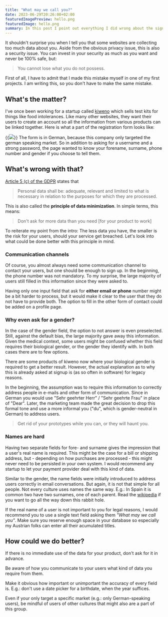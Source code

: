 ```yaml
---
title: "What may we call you?"
date: 2023-06-29T20:26:00+02:00
featuredImagePreview: hello.png
featuredImage: hello.png
summary: In this post I point out everything I did wrong about the sign up page of a startup I once worked for. Also it should be a reminder to be more mindful of the data we ask of our users.
---
```


It shouldn't surprise you when I tell you that some websites are collecting too much data about you.
Aside from the obvious privacy issue, this is also a security issue.
You can invest in your security as much as you want and never be 100% safe, but:

> You cannot lose what you do not possess.

First of all, I have to admit that I made this mistake myself in one of my first projects.
I am writing this, so you don't have to make the same mistake.

## What's the matter?
I've once been working for a startup called [kiweno](https://kiweno.com/en/) which sells test kits for things like food intolerances.
Like many other websites, they want their users to create an account so all the information from various products can be linked together.
Here is what a part of the registration form looks like:

{{<image src="./kiweno-registration-form.png" src_l="./kiweno-registration-form-large.png" src_s="./kiweno-registration-form-small.png" caption="Registration form asking the user for forename, surname, phone number and gender">}}
The form is in German, because this company only targeted the german speaking market.
So in addition to asking for a username and a strong password, the page wanted to know your forename, surname, phone number and gender if you choose to tell them.

## What's wrong with that?

[Article 5 (c) of the GDPR](https://gdpr-info.eu/art-5-gdpr/) states that
> Personal data shall be: adequate, relevant and limited to what is necessary in relation to the purposes for which they are processed.

This is also called the **principle of data minimization**.
In simple terms, this means:
> Don't ask for more data than you need [for your product to work] 

To reiterate my point from the intro:  The less data you have, the smaller is the risk for your users, should your service get breached.
Let's look into what could be done better with this principle in mind.

### Communication channels
Of course, you almost always need some communication channel to contact your users, but one should be enough to sign up.
In the beginning, the phone number was not mandatory. 
To my surprise, the large majority of users still filled in this information since they were asked to.

Having only one input field that ask for **either email or phone** number might be a bit harder to process, but it would make it clear to the user that they do not have to provide both.
The option to fill in the other form of contact could be added on a profile page.

### Why even ask for a gender?

In the case of the gender field, the option to not answer is even preselected.
Still, against the default bias, the large majority gave away this information.
Given the medical context, some users might be confused whether this field requires their biological gender, or the gender they identify with.
In both cases there are to few options.

There are some products of kiweno now where your biological gender is required to get a better result.
However, the actual explanation as to why this is already asked at signup is (as so often in software) for legacy reasons.

In the beginning, the assumption was to require this information to correctly address people in e-mails and other form of communication.
Since in German you would use "Sehr geehrter Herr" / "Sehr geehrte Frau" in place of "Dear".
Later, the marketing team made the great decision to drop this formal tone and use a more informal you ("du", which is gender-neutral in German) to address users.

> Get rid of your prototypes while you can, or they will haunt you.

### Names are hard

Having two separate fields for fore- and surname gives the impression that a user's real name is required.
This might be the case for a bill or shipping address, but - depending on how purchases are processed - this might never need to be persisted in your own system.
I would recommend any startup to let your payment provider deal with this kind of data.

Similar to the gender, the name fields were initially introduced to address users correctly in email conversations.
But again, it is not that simple for all people.
Not every culture uses names the same way.
E.g.: In Spain it is common two have two surnames, one of each parent.
Read the [wikipedia](https://en.wikipedia.org/wiki/Personal_name) if you want to go all the way down this rabbit hole.

If the real name of a user is not important to you for legal reasons, I would recommend you to use a single text field asking them *"What may we call you"*.
Make sure you reserve enough space in your database so especially my Austrian folks can enter all their acumulated titles.

## How could we do better?
If there is no immediate use of the data for your product, don't ask for it in advance.

Be aware of how you communicate to your users what kind of data you require from them.

Make it obvious how important or unimportant the accuracy of every field is.
E.g.: don't use a date picker for a birthdate, when the year suffices.

Even if your only target a specific market (e.g.: only German-speaking users), be mindful of users of other cultures that might also are a part of this group.